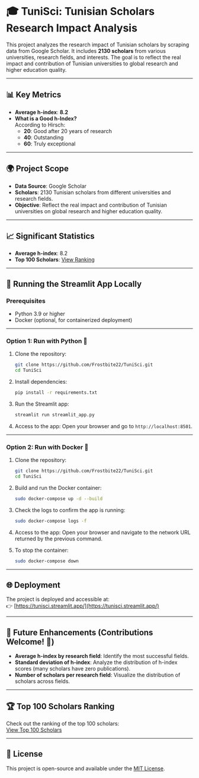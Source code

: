# 🎓 TuniSci: Tunisian Scholars Research Impact Analysis

This project analyzes the research impact of Tunisian scholars by scraping data from Google Scholar. It includes **2130 scholars** from various universities, research fields, and interests. The goal is to reflect the real impact and contribution of Tunisian universities to global research and higher education quality.

---

## 📊 Key Metrics
- **Average h-index**: **8.2**
- **What is a Good h-Index?**  
  According to Hirsch:
  - **20**: Good after 20 years of research
  - **40**: Outstanding
  - **60**: Truly exceptional

---

## 🌍 Project Scope
- **Data Source**: Google Scholar
- **Scholars**: 2130 Tunisian scholars from different universities and research fields.
- **Objective**: Reflect the real impact and contribution of Tunisian universities on global research and higher education quality.

---

## 📈 Significant Statistics
- **Average h-index**: 8.2
- **Top 100 Scholars**: [View Ranking](scholars_ranking.md)

---

## 🚀 Running the Streamlit App Locally

### Prerequisites
- Python 3.9 or higher
- Docker (optional, for containerized deployment)

---

### Option 1: Run with Python 🐍
1. Clone the repository:
   ```bash
   git clone https://github.com/Frostbite22/TuniSci.git
   cd TuniSci
   ```

2. Install dependencies:
   ```bash
   pip install -r requirements.txt
   ```

3. Run the Streamlit app:
   ```bash
   streamlit run streamlit_app.py
   ```

4. Access to the app:
   Open your browser and go to `http://localhost:8501`.

---

### Option 2: Run with Docker 🐳
1. Clone the repository:
   ```bash
   git clone https://github.com/Frostbite22/TuniSci.git
   cd TuniSci
   ```

2. Build and run the Docker container:
   ```bash
   sudo docker-compose up -d --build
   ```

3. Check the logs to confirm the app is running:
   ```bash
   sudo docker-compose logs -f
   ```

4. Access to the app:
   Open your browser and navigate to the network URL returned by the previous command.

5. To stop the container:
   ```bash
   sudo docker-compose down
   ```

---

## 🌐 Deployment
The project is deployed and accessible at:  
👉 [https://tunisci.streamlit.app/](https://tunisci.streamlit.app/)

---

## 🔮 Future Enhancements (Contributions Welcome! 🙌)
- **Average h-index by research field**: Identify the most successful fields.
- **Standard deviation of h-index**: Analyze the distribution of h-index scores (many scholars have zero publications).
- **Number of scholars per research field**: Visualize the distribution of scholars across fields.

---

## 🏆 Top 100 Scholars Ranking
Check out the ranking of the top 100 scholars:  
[View Top 100 Scholars](scholars_ranking.md)

---

## 📜 License
This project is open-source and available under the [MIT License](LICENSE).